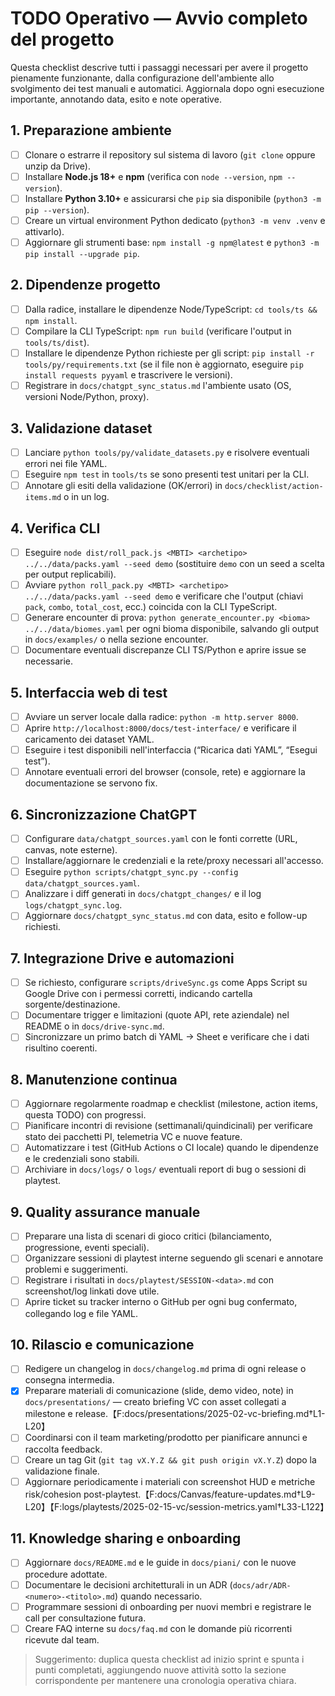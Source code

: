 # TODO Operativo — Avvio completo del progetto

Questa checklist descrive tutti i passaggi necessari per avere il progetto pienamente funzionante,
dalla configurazione dell'ambiente allo svolgimento dei test manuali e automatici. Aggiornala dopo
ogni esecuzione importante, annotando data, esito e note operative.

## 1. Preparazione ambiente
- [ ] Clonare o estrarre il repository sul sistema di lavoro (`git clone` oppure unzip da Drive).
- [ ] Installare **Node.js 18+** e **npm** (verifica con `node --version`, `npm --version`).
- [ ] Installare **Python 3.10+** e assicurarsi che `pip` sia disponibile (`python3 -m pip --version`).
- [ ] Creare un virtual environment Python dedicato (`python3 -m venv .venv` e attivarlo).
- [ ] Aggiornare gli strumenti base: `npm install -g npm@latest` e `python3 -m pip install --upgrade pip`.

## 2. Dipendenze progetto
- [ ] Dalla radice, installare le dipendenze Node/TypeScript: `cd tools/ts && npm install`.
- [ ] Compilare la CLI TypeScript: `npm run build` (verificare l'output in `tools/ts/dist`).
- [ ] Installare le dipendenze Python richieste per gli script: `pip install -r tools/py/requirements.txt`
      (se il file non è aggiornato, eseguire `pip install requests pyyaml` e trascrivere le versioni).
- [ ] Registrare in `docs/chatgpt_sync_status.md` l'ambiente usato (OS, versioni Node/Python, proxy).

## 3. Validazione dataset
- [ ] Lanciare `python tools/py/validate_datasets.py` e risolvere eventuali errori nei file YAML.
- [ ] Eseguire `npm test` in `tools/ts` se sono presenti test unitari per la CLI.
- [ ] Annotare gli esiti della validazione (OK/errori) in `docs/checklist/action-items.md` o in un log.

## 4. Verifica CLI
- [ ] Eseguire `node dist/roll_pack.js <MBTI> <archetipo> ../../data/packs.yaml --seed demo` (sostituire `demo` con un seed a scelta per output replicabili).
- [ ] Avviare `python roll_pack.py <MBTI> <archetipo> ../../data/packs.yaml --seed demo` e verificare che l'output (chiavi `pack`, `combo`, `total_cost`, ecc.) coincida con la CLI TypeScript.
- [ ] Generare encounter di prova: `python generate_encounter.py <bioma> ../../data/biomes.yaml` per
      ogni bioma disponibile, salvando gli output in `docs/examples/` o nella sezione encounter.
- [ ] Documentare eventuali discrepanze CLI TS/Python e aprire issue se necessarie.

## 5. Interfaccia web di test
- [ ] Avviare un server locale dalla radice: `python -m http.server 8000`.
- [ ] Aprire `http://localhost:8000/docs/test-interface/` e verificare il caricamento dei dataset YAML.
- [ ] Eseguire i test disponibili nell'interfaccia (“Ricarica dati YAML”, “Esegui test”).
- [ ] Annotare eventuali errori del browser (console, rete) e aggiornare la documentazione se servono fix.

## 6. Sincronizzazione ChatGPT
- [ ] Configurare `data/chatgpt_sources.yaml` con le fonti corrette (URL, canvas, note esterne).
- [ ] Installare/aggiornare le credenziali e la rete/proxy necessari all'accesso.
- [ ] Eseguire `python scripts/chatgpt_sync.py --config data/chatgpt_sources.yaml`.
- [ ] Analizzare i diff generati in `docs/chatgpt_changes/` e il log `logs/chatgpt_sync.log`.
- [ ] Aggiornare `docs/chatgpt_sync_status.md` con data, esito e follow-up richiesti.

## 7. Integrazione Drive e automazioni
- [ ] Se richiesto, configurare `scripts/driveSync.gs` come Apps Script su Google Drive con i permessi
      corretti, indicando cartella sorgente/destinazione.
- [ ] Documentare trigger e limitazioni (quote API, rete aziendale) nel README o in `docs/drive-sync.md`.
- [ ] Sincronizzare un primo batch di YAML → Sheet e verificare che i dati risultino coerenti.

## 8. Manutenzione continua
- [ ] Aggiornare regolarmente roadmap e checklist (milestone, action items, questa TODO) con progressi.
- [ ] Pianificare incontri di revisione (settimanali/quindicinali) per verificare stato dei pacchetti PI,
      telemetria VC e nuove feature.
- [ ] Automatizzare i test (GitHub Actions o CI locale) quando le dipendenze e le credenziali sono stabili.
- [ ] Archiviare in `docs/logs/` o `logs/` eventuali report di bug o sessioni di playtest.

## 9. Quality assurance manuale
- [ ] Preparare una lista di scenari di gioco critici (bilanciamento, progressione, eventi speciali).
- [ ] Organizzare sessioni di playtest interne seguendo gli scenari e annotare problemi e suggerimenti.
- [ ] Registrare i risultati in `docs/playtest/SESSION-<data>.md` con screenshot/log linkati dove utile.
- [ ] Aprire ticket su tracker interno o GitHub per ogni bug confermato, collegando log e file YAML.

## 10. Rilascio e comunicazione
- [ ] Redigere un changelog in `docs/changelog.md` prima di ogni release o consegna intermedia.
- [x] Preparare materiali di comunicazione (slide, demo video, note) in `docs/presentations/` — creato briefing VC con asset collegati a milestone e release.【F:docs/presentations/2025-02-vc-briefing.md†L1-L20】
- [ ] Coordinarsi con il team marketing/prodotto per pianificare annunci e raccolta feedback.
- [ ] Creare un tag Git (`git tag vX.Y.Z && git push origin vX.Y.Z`) dopo la validazione finale.
- [ ] Aggiornare periodicamente i materiali con screenshot HUD e metriche risk/cohesion post-playtest.【F:docs/Canvas/feature-updates.md†L9-L20】【F:logs/playtests/2025-02-15-vc/session-metrics.yaml†L33-L122】

## 11. Knowledge sharing e onboarding
- [ ] Aggiornare `docs/README.md` e le guide in `docs/piani/` con le nuove procedure adottate.
- [ ] Documentare le decisioni architetturali in un ADR (`docs/adr/ADR-<numero>-<titolo>.md`) quando necessario.
- [ ] Programmare sessioni di onboarding per nuovi membri e registrare le call per consultazione futura.
- [ ] Creare FAQ interne su `docs/faq.md` con le domande più ricorrenti ricevute dal team.

> Suggerimento: duplica questa checklist ad inizio sprint e spunta i punti completati, aggiungendo nuove
> attività sotto la sezione corrispondente per mantenere una cronologia operativa chiara.
